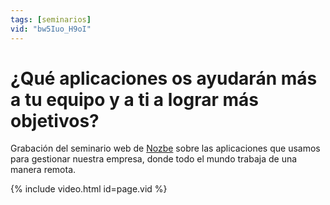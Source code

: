 ```yaml
---
tags: [seminarios]
vid: "bw5Iuo_H9oI"
---
```


# ¿Qué aplicaciones os ayudarán más a tu equipo y a ti a lograr más objetivos?

Grabación del seminario web de [Nozbe][n] sobre las aplicaciones que usamos para gestionar nuestra empresa, donde todo el mundo trabaja de una manera remota.

{% include video.html id=page.vid %}

<!--More-->


[n]: https://michael.gratis/nozbe_es